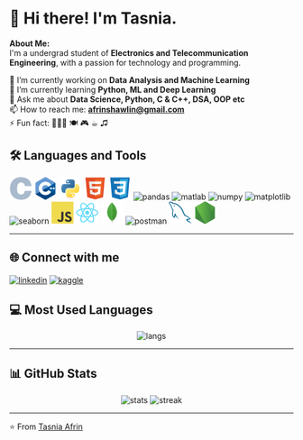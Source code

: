 # 👋 Hi there! I'm Tasnia.  

**About Me:**  
I'm a undergrad student of **Electronics and Telecommunication Engineering**, with a passion for technology and programming.


🔭 I’m currently working on **Data Analysis and Machine Learning**  
🌱 I’m currently learning **Python, ML and Deep Learning**  
💬 Ask me about **Data Science, Python, C & C++, DSA, OOP etc**  
📫 How to reach me: **afrinshawlin@gmail.com**  
⚡ Fun fact: 👩🏻‍🍳 🍽 🎮 ☕︎ ♫  
 



## 🛠️ Languages and Tools
<p align="left"> 
  <!-- C -->
  <img src="https://raw.githubusercontent.com/devicons/devicon/master/icons/c/c-original.svg" alt="c" width="40" height="40"/> 

  <!-- C++ -->
  <img src="https://raw.githubusercontent.com/devicons/devicon/master/icons/cplusplus/cplusplus-original.svg" alt="cplusplus" width="40" height="40"/> 

  <!-- Python -->
  <img src="https://raw.githubusercontent.com/devicons/devicon/master/icons/python/python-original.svg" alt="python" width="40" height="40"/> 

  <!-- HTML -->
  <img src="https://raw.githubusercontent.com/devicons/devicon/master/icons/html5/html5-original.svg" alt="html5" width="40" height="40"/> 

  <!-- CSS -->
  <img src="https://raw.githubusercontent.com/devicons/devicon/master/icons/css3/css3-original.svg" alt="css3" width="40" height="40"/> 

  <!-- Pandas -->
  <img src="https://upload.wikimedia.org/wikipedia/commons/e/ed/Pandas_logo.svg" alt="pandas" width="60" height="50"/> 

  <!-- MATLAB -->
  <img src="https://upload.wikimedia.org/wikipedia/commons/2/21/Matlab_Logo.png" alt="matlab" width="40" height="40"/> 

  <!-- NumPy -->
  <img src="https://upload.wikimedia.org/wikipedia/commons/1/1a/NumPy_logo.svg" alt="numpy" width="60" height="40"/> 

  <!-- Matplotlib -->
  <img src="https://upload.wikimedia.org/wikipedia/commons/8/84/Matplotlib_icon.svg" alt="matplotlib" width="40" height="40"/> 

  <!-- Seaborn -->
  <img src="https://seaborn.pydata.org/_images/logo-mark-lightbg.svg" alt="seaborn" width="60" height="40"/> 

  <!-- JavaScript -->
  <img src="https://raw.githubusercontent.com/devicons/devicon/master/icons/javascript/javascript-original.svg" alt="javascript" width="40" height="40"/> 

  <!-- React -->
  <img src="https://raw.githubusercontent.com/devicons/devicon/master/icons/react/react-original.svg" alt="react" width="40" height="40"/> 

  <!-- MongoDB -->
  <img src="https://raw.githubusercontent.com/devicons/devicon/master/icons/mongodb/mongodb-original.svg" alt="mongodb" width="40" height="40"/> 

  <!-- Postman -->
  <img src="https://www.vectorlogo.zone/logos/getpostman/getpostman-icon.svg" alt="postman" width="40" height="40"/> 

  <!-- MySQL -->
  <img src="https://raw.githubusercontent.com/devicons/devicon/master/icons/mysql/mysql-original.svg" alt="mysql" width="40" height="40"/> 

  <!-- Node.js -->
  <img src="https://raw.githubusercontent.com/devicons/devicon/master/icons/nodejs/nodejs-original.svg" alt="nodejs" width="40" height="40"/> 
</p>





---

## 🌐 Connect with me
<p align="left">
<a href="https://linkedin.com/in/yourlinkedin" target="blank"><img align="center" src="https://raw.githubusercontent.com/rahuldkjain/github-profile-readme-generator/master/src/images/icons/Social/linked-in-alt.svg" alt="linkedin" height="30" width="40" /></a>
<a href="https://kaggle.com/yourkaggle" target="blank"><img align="center" src="https://raw.githubusercontent.com/rahuldkjain/github-profile-readme-generator/master/src/images/icons/Social/kaggle.svg" alt="kaggle" height="30" width="40" /></a>
</p>

## 💻 Most Used Languages
<p align="center">
  <img src="https://github-readme-stats.vercel.app/api/top-langs/?username=TasniaAfrin&layout=compact&theme=tokyonight" alt="langs" />
</p>

---

## 📊 GitHub Stats  
<p align="center">
  <img src="https://github-readme-stats.vercel.app/api?username=TasniaAfrin&show_icons=true&theme=tokyonight" alt="stats" />
  <img src="https://github-readme-streak-stats.herokuapp.com/?user=TasniaAfrin&theme=tokyonight" alt="streak" />
</p>

---


⭐️ From [Tasnia Afrin](https://github.com/TasniaAfrin)
